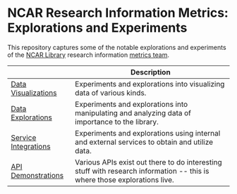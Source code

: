 # NCAR Research Information Metrics: Explorations and Experiments

This repository captures some of the notable explorations and experiments of the [NCAR Library]() research information [metrics team]().


|     |  Description    |
|-----|------|
|[Data Visualizations](./data_visualizations)| Experiments and explorations into visualizing data of various kinds. |
|[Data Explorations](./data_explorations)| Experiments and explorations into manipulating and analyzing data of importance to the library. |
|[Service Integrations](./service_integrations)| Experiments and explorations using internal and external services to obtain and utilize data. |
|[API Demonstrations](./api_demonstrations)| Various APIs exist out there to do interesting stuff with research information -- this is where those explorations live. |
